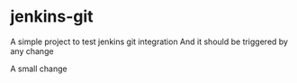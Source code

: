 # jenkins-git

A simple project to test jenkins git integration
And it should be triggered by any change

A small change

